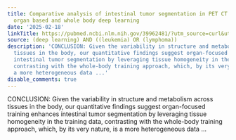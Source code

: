 ```yaml
---
title: Comparative analysis of intestinal tumor segmentation in PET CT scans using
  organ based and whole body deep learning
date: '2025-02-18'
linkTitle: https://pubmed.ncbi.nlm.nih.gov/39962481/?utm_source=curl&utm_medium=rss&utm_campaign=pubmed-2&utm_content=1byXLWG-5Hn0_qdLgZYpDfLA2UWGhGNgZGereuo1rJN2aoAQXP&fc=20220814223158&ff=20250219171036&v=2.18.0.post9+e462414
source: (deep learning) AND ((leukemia) OR (lymphoma))
description: 'CONCLUSION: Given the variability in structure and metabolism across
  tissues in the body, our quantitative findings suggest organ-focused training enhances
  intestinal tumor segmentation by leveraging tissue homogeneity in the training data,
  contrasting with the whole-body training approach, which, by its very nature, is
  a more heterogeneous data ...'
disable_comments: true
---
```

CONCLUSION: Given the variability in structure and metabolism across tissues in the body, our quantitative findings suggest organ-focused training enhances intestinal tumor segmentation by leveraging tissue homogeneity in the training data, contrasting with the whole-body training approach, which, by its very nature, is a more heterogeneous data ...